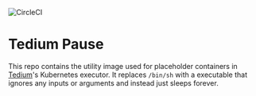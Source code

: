 ![CircleCI](https://img.shields.io/circleci/build/github/markormesher/tedium-pause)

# Tedium Pause

This repo contains the utility image used for placeholder containers in [Tedium](https://github.com/markormesher/tedium)'s Kubernetes executor. It replaces `/bin/sh` with a executable that ignores any inputs or arguments and instead just sleeps forever.
